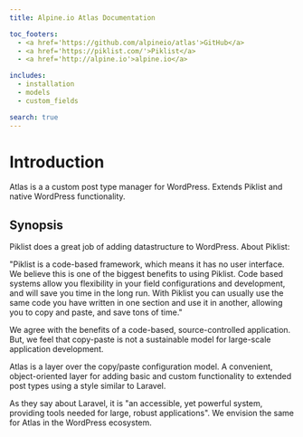 ```yaml
---
title: Alpine.io Atlas Documentation

toc_footers:
  - <a href='https://github.com/alpineio/atlas'>GitHub</a>
  - <a href='https://piklist.com/'>Piklist</a>
  - <a href='http://alpine.io'>alpine.io</a>

includes:
  - installation
  - models
  - custom_fields

search: true
---
```


# Introduction
Atlas is a a custom post type manager for WordPress. Extends Piklist and native WordPress functionality.

## Synopsis

Piklist does a great job of adding datastructure to WordPress.  About Piklist:

"Piklist is a code-based framework, which means it has no user interface. We believe this is one of the biggest
benefits to using Piklist. Code based systems allow you flexibility in your field configurations and development,
and will save you time in the long run. With Piklist you can usually use the same code you have written in one
section and use it in another, allowing you to copy and paste, and save tons of time."

We agree with the benefits of a code-based, source-controlled application.   But, we feel that copy-paste is not
a sustainable model for large-scale application development.

Atlas is a layer over the copy/paste configuration model.   A convenient, object-oriented layer for adding
basic and custom functionality to extended post types using a style similar to Laravel.

As they say about Laravel, it is "an accessible, yet powerful system, providing tools needed for large, robust
applications".  We envision the same for Atlas in the WordPress ecosystem.


